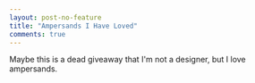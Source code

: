 ```yaml
---
layout: post-no-feature
title: "Ampersands I Have Loved"
comments: true
---
```


Maybe this is a dead giveaway that I'm not a designer, but I love ampersands.
